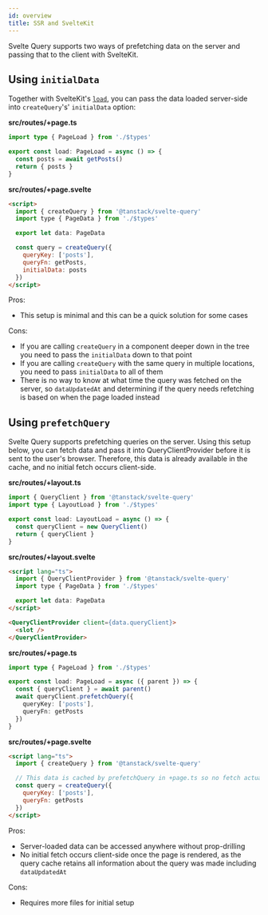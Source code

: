 ```yaml
---
id: overview
title: SSR and SvelteKit
---
```


Svelte Query supports two ways of prefetching data on the server and passing that to the client with SvelteKit.

## Using `initialData`

Together with SvelteKit's [`load`](https://kit.svelte.dev/docs/load), you can pass the data loaded server-side into `createQuery`'s' `initialData` option:

**src/routes/+page.ts**
```ts
import type { PageLoad } from './$types'

export const load: PageLoad = async () => {
  const posts = await getPosts()
  return { posts }
}
```

**src/routes/+page.svelte**
```markdown
<script>
  import { createQuery } from '@tanstack/svelte-query'
  import type { PageData } from './$types'

  export let data: PageData

  const query = createQuery({
    queryKey: ['posts'],
    queryFn: getPosts,
    initialData: posts
  })
</script>
```

Pros:

- This setup is minimal and this can be a quick solution for some cases

Cons:

- If you are calling `createQuery` in a component deeper down in the tree you need to pass the `initialData` down to that point
- If you are calling `createQuery` with the same query in multiple locations, you need to pass `initialData` to all of them
- There is no way to know at what time the query was fetched on the server, so `dataUpdatedAt` and determining if the query needs refetching is based on when the page loaded instead

## Using `prefetchQuery`

Svelte Query supports prefetching queries on the server. Using this setup below, you can fetch data and pass it into QueryClientProvider before it is sent to the user's browser. Therefore, this data is already available in the cache, and no initial fetch occurs client-side.

**src/routes/+layout.ts**
```ts
import { QueryClient } from '@tanstack/svelte-query'
import type { LayoutLoad } from './$types'

export const load: LayoutLoad = async () => {
  const queryClient = new QueryClient()
  return { queryClient }
}
```

**src/routes/+layout.svelte**
```markdown
<script lang="ts">
  import { QueryClientProvider } from '@tanstack/svelte-query'
  import type { PageData } from './$types'

  export let data: PageData
</script>

<QueryClientProvider client={data.queryClient}>
  <slot />
</QueryClientProvider>
```

**src/routes/+page.ts**
```ts
import type { PageLoad } from './$types'

export const load: PageLoad = async ({ parent }) => {
  const { queryClient } = await parent()
  await queryClient.prefetchQuery({
    queryKey: ['posts'],
    queryFn: getPosts
  })
}
```

**src/routes/+page.svelte**
```markdown
<script lang="ts">
  import { createQuery } from '@tanstack/svelte-query'

  // This data is cached by prefetchQuery in +page.ts so no fetch actually happens here
  const query = createQuery({
    queryKey: ['posts'],
    queryFn: getPosts
  })
</script>
```

Pros:

- Server-loaded data can be accessed anywhere without prop-drilling
- No initial fetch occurs client-side once the page is rendered, as the query cache retains all information about the query was made including `dataUpdatedAt`

Cons:

- Requires more files for initial setup
